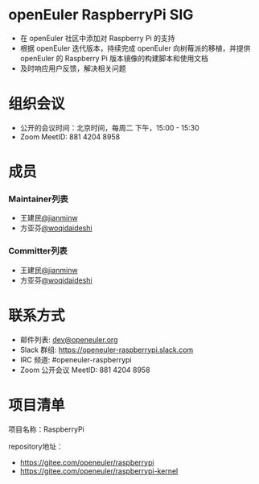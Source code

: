 # openEuler RaspberryPi SIG

- 在 openEuler 社区中添加对 Raspberry Pi 的支持
- 根据 openEuler 迭代版本，持续完成 openEuler 向树莓派的移植，并提供 openEuler 的 Raspberry Pi 版本镜像的构建脚本和使用文档
- 及时响应用户反馈，解决相关问题

# 组织会议

- 公开的会议时间：北京时间，每周二 下午，15:00 - 15:30
- Zoom MeetID: 881 4204 8958

# 成员

### Maintainer列表

- 王建民[@jianminw](https://gitee.com/jianminw)
- 方亚芬[@woqidaideshi](https://gitee.com/woqidaideshi)

### Committer列表

- 王建民[@jianminw](https://gitee.com/jianminw)
- 方亚芬[@woqidaideshi](https://gitee.com/woqidaideshi)

# 联系方式

- 邮件列表: dev@openeuler.org
- Slack 群组: https://openeuler-raspberrypi.slack.com
- IRC 频道: #openeuler-raspberrypi
- Zoom 公开会议 MeetID: 881 4204 8958

# 项目清单

项目名称：RaspberryPi

repository地址：

- https://gitee.com/openeuler/raspberrypi
- https://gitee.com/openeuler/raspberrypi-kernel
